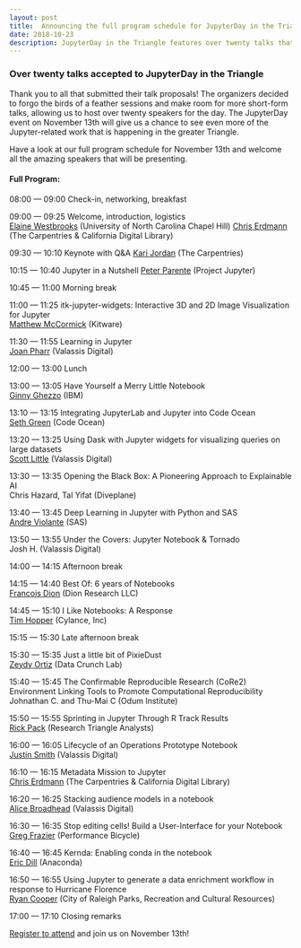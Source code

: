 ```yaml
---
layout: post
title:  Announcing the full program schedule for JupyterDay in the Triangle
date: 2018-10-23
description: JupyterDay in the Triangle features over twenty talks that will introduce the greater Triangle community to the different ways you can use Jupyter.
---
```


### Over twenty talks accepted to JupyterDay in the Triangle

Thank you to all that submitted their talk proposals! The organizers decided to forgo the birds of a feather sessions and  make room for more short-form talks, allowing us to host over twenty speakers for the day. The JupyterDay event on November 13th will give us a chance to see even more of the Jupyter-related work that is happening in the greater Triangle. 

Have a look at our full program schedule for November 13th and welcome all the amazing speakers that will be presenting.


#### Full Program:

08:00 — 09:00	 Check-in, networking, breakfast  

09:00 — 09:25	 Welcome, introduction, logistics  
[Elaine Westbrooks](https://twitter.com/UNC_Librarian) (University of North Carolina Chapel Hill)
[Chris Erdmann](https://twitter.com/libcce) (The Carpentries & California Digital Library)  

09:30 — 10:10	 Keynote with Q&A
[Kari Jordan](https://twitter.com/drkariljordan) (The Carpentries)  

10:15 — 10:40	 Jupyter in a Nutshell
[Peter Parente](https://twitter.com/parente) (Project Jupyter)  

10:45 — 11:00	 Morning break  

11:00 — 11:25	 itk-jupyter-widgets: Interactive 3D and 2D Image Visualization for Jupyter	 
[Matthew McCormick](https://twitter.com/thewtex) (Kitware)  

11:30 — 11:55	 Learning in Jupyter  
[Joan Pharr](https://www.linkedin.com/in/joan-pharr/) (Valassis Digital)  

12:00 — 13:00	 Lunch  

13:00 — 13:05	 Have Yourself a Merry Little Notebook  
[Ginny Ghezzo](https://twitter.com/ginnyghezzo) (IBM)  

13:10 — 13:15	 Integrating JupyterLab and Jupyter into Code Ocean	 
[Seth Green](https://www.linkedin.com/in/setgree/) (Code Ocean)	 

13:20 — 13:25	 Using Dask with Jupyter widgets for visualizing queries on large datasets  
[Scott Little](https://github.com/scottlittle) (Valassis Digital)

13:30 — 13:35	 Opening the Black Box: A Pioneering Approach to Explainable AI   
Chris Hazard, Tal Yifat (Diveplane)  

13:40 — 13:45	 Deep Learning in Jupyter with Python and SAS  
[Andre Violante](https://github.com/aviolante) (SAS)  

13:50 — 13:55  Under the Covers: Jupyter Notebook & Tornado	 
Josh H. (Valassis Digital)   

14:00 — 14:15	 Afternoon break  
 
14:15 — 14:40	 Best Of: 6 years of Notebooks  
[Francois Dion](https://twitter.com/f_dion) (Dion Research LLC)  

14:45 — 15:10	 I Like Notebooks: A Response  
[Tim Hopper](https://twitter.com/tdhopper) (Cylance, Inc)

15:15 — 15:30  Late afternoon break

15:30 — 15:35  Just a little bit of PixieDust  
[Zeydy Ortiz](https://twitter.com/DrZeydy) (Data Crunch Lab)  

15:40 — 15:45  The Confirmable Reproducible Research (CoRe2) Environment Linking Tools to Promote Computational Reproducibility  
Johnathan C. and Thu-Mai C (Odum Institute)  

15:50 — 15:55  Sprinting in Jupyter Through R Track Results  
[Rick Pack](https://twitter.com/rick_pack2) (Research Triangle Analysts)  

16:00 — 16:05  Lifecycle of an Operations Prototype Notebook  
[Justin Smith](https://www.linkedin.com/in/smithjustinj/) (Valassis Digital)  

16:10 — 16:15  Metadata Mission to Jupyter  
[Chris Erdmann](https://twitter.com/libcce) (The Carpentries & California Digital Library)  

16:20 — 16:25  Stacking audience models in a notebook  
[Alice Broadhead](https://twitter.com/alicebroadhead) (Valassis Digital)  

16:30 — 16:35  Stop editing cells! Build a User-Interface for your Notebook  
[Greg Frazier](https://www.linkedin.com/in/gnfrazier/) (Performance Bicycle)  

16:40 — 16:45	 Kernda: Enabling conda in the notebook  
[Eric Dill](https://twitter.com/chemisist) (Anaconda)  

16:50 — 16:55	 Using Jupyter to generate a data enrichment workflow in response to Hurricane Florence  
[Ryan Cooper](https://twitter.com/maptastik) (City of Raleigh Parks, Recreation and Cultural Resources)  

17:00 — 17:10  Closing remarks  

[Register to attend](https://www.eventbrite.com/e/jupyterday-in-the-triangle-tickets-48813059174) and join us on November 13th!
